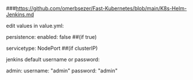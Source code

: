 ###https://github.com/omerbsezer/Fast-Kubernetes/blob/main/K8s-Helm-Jenkins.md

edit values in  value.yml:

persistence:
   enabled: false   ##(if true)


servicetype: NodePort  ##(if clusterIP)

jenkins default username or password:

  admin:
    username: "admin"
    password: "admin"
